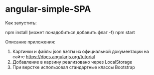 # angular-simple-SPA

Как запустить:

npm install (может понадобиться добавить флаг -f)
npm start

Описание приложения:

1. Картинки и файлы json взяты из официальной документации на сайте https://docs.angularjs.org/tutorial
2. Добавление в карзину реализовано через LocalStorage
3. При верстке использовал стандартные классы Bootstrap